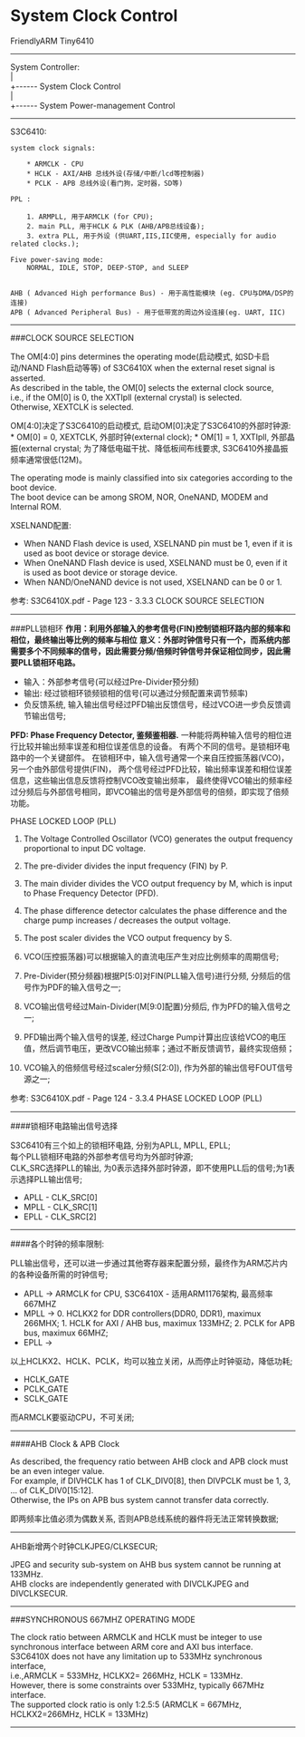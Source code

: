 System Clock Control
=======================

FriendlyARM Tiny6410

----------------------------------
        
System Controller:         
	|              
	+------ System Clock Control           
	|          
	+------ System Power-management Control           
             
---------------------------------         

S3C6410:          

	system clock signals:          

		* ARMCLK - CPU
		* HCLK - AXI/AHB 总线外设(存储/中断/lcd等控制器)
		* PCLK - APB 总线外设(看门狗，定时器，SD等)

	PPL : 

		1. ARMPLL, 用于ARMCLK (for CPU); 
		2. main PLL, 用于HCLK & PLK (AHB/APB总线设备);
		3. extra PLL, 用于外设 (供UART,IIS,IIC使用, especially for audio related clocks.); 
	
	Five power-saving mode:    	
		NORMAL, IDLE, STOP, DEEP-STOP, and SLEEP
		

	AHB ( Advanced High performance Bus) - 用于高性能模块 (eg. CPU与DMA/DSP的连接)
	APB ( Advanced Peripheral Bus) - 用于低带宽的周边外设连接(eg. UART, IIC)

---------------------------------         
###CLOCK SOURCE SELECTION

The OM[4:0] pins determines the operating mode(启动模式, 如SD卡启动/NAND Flash启动等等) of S3C6410X when the external reset signal is asserted.   
As described in the table, the OM[0] selects the external clock source,   
i.e., if the OM[0] is 0, the XXTIpll (external crystal) is selected.  
Otherwise, XEXTCLK is selected.  

OM[4:0]决定了S3C6410的启动模式, 启动OM[0]决定了S3C6410的外部时钟源:  
	* OM[0] = 0, XEXTCLK, 外部时钟(external clock);
	* OM[1] = 1, XXTIpll, 外部晶振(external crystal;
为了降低电磁干扰、降低板间布线要求, S3C6410外接晶振频率通常很低(12M)。

The operating mode is mainly classified into six categories according to the boot device.    
The boot device can be among SROM, NOR, OneNAND, MODEM and Internal ROM.    

XSELNAND配置:   
* When NAND Flash device is used, XSELNAND pin must be 1, even if it is used as boot device or storage device.   
* When OneNAND Flash device is used, XSELNAND must be 0, even if it is used as boot device or storage device.   
* When NAND/OneNAND device is not used, XSELNAND can be 0 or 1.

参考: S3C6410X.pdf - Page 123 - 3.3.3 CLOCK SOURCE SELECTION

---------------------------------         
###PLL锁相环
**作用：利用外部输入的参考信号(FIN)控制锁相环路内部的频率和相位，最终输出等比例的频率与相位**
**意义：外部时钟信号只有一个，而系统内部需要多个不同频率的信号，因此需要分频/倍频时钟信号并保证相位同步，因此需要PLL锁相环电路。**

* 输入：外部参考信号(可以经过Pre-Divider预分频)
* 输出: 经过锁相环锁频锁相的信号(可以通过分频配置来调节频率)
* 负反馈系统, 输入输出信号经过PFD输出反馈信号，经过VCO进一步负反馈调节输出信号;

**PFD: Phase Frequency Detector, 鉴频鉴相器.**
一种能将两种输入信号的相位进行比较并输出频率误差和相位误差信息的设备。
有两个不同的信号。是锁相环电路中的一个关键部件。
在锁相环中，输入信号通常一个来自压控振荡器(VCO)，另一个由外部信号提供(FIN)，
两个信号经过PFD比较，输出频率误差和相位误差信息，这些输出信息反馈将控制VCO改变输出频率，
最终使得VCO输出的频率经过分频后与外部信号相同，即VCO输出的信号是外部信号的倍频，即实现了倍频功能。

PHASE LOCKED LOOP (PLL)  
1. The Voltage Controlled Oscillator (VCO) generates the output frequency proportional to input DC voltage.
2. The pre-divider divides the input frequency (FIN) by P. 
3. The main divider divides the VCO output frequency by M, which is input to Phase Frequency Detector (PFD).
4. The phase difference detector calculates the phase difference and the charge pump increases / decreases the output voltage.   
5. The post scaler divides the VCO output frequency by S.


1. VCO(压控振荡器)可以根据输入的直流电压产生对应比例频率的周期信号;
2. Pre-Divider(预分频器)根据P[5:0]对FIN(PLL输入信号)进行分频, 分频后的信号作为PDF的输入信号之一;
3. VCO输出信号经过Main-Divider(M[9:0]配置)分频后, 作为PFD的输入信号之一;
4. PFD输出两个输入信号的误差, 经过Charge Pump计算出应该给VCO的电压值，然后调节电压，更改VCO输出频率；通过不断反馈调节，最终实现倍频；
5. VCO输入的倍频信号经过scaler分频(S[2:0]), 作为外部的输出信号FOUT信号源之一;

参考: S3C6410X.pdf - Page 124 - 3.3.4 PHASE LOCKED LOOP (PLL)

---------------------------------         
####锁相环电路输出信号选择

S3C6410有三个如上的锁相环电路, 分别为APLL, MPLL, EPLL;   
每个PLL锁相环电路的外部参考信号均为外部时钟源;   
CLK_SRC选择PLL的输出, 为0表示选择外部时钟源，即不使用PLL后的信号;为1表示选择PLL输出信号;    

* APLL - CLK_SRC[0]
* MPLL - CLK_SRC[1]
* EPLL - CLK_SRC[2]

---------------------------------         
####各个时钟的频率限制:

PLL输出信号，还可以进一步通过其他寄存器来配置分频，最终作为ARM芯片内的各种设备所需的时钟信号;    
* APLL -> ARMCLK for CPU, S3C6410X - 适用ARM1176架构, 最高频率667MHZ
* MPLL -> 
		0. HCLKX2 for DDR controllers(DDR0, DDR1), maximux 266MHX; 
		1. HCLK for AXI / AHB bus, maximux 133MHZ; 
		2. PCLK for APB bus, maximux 66MHZ;
* EPLL -> 

以上HCLKX2、HCLK、PCLK，均可以独立关闭，从而停止时钟驱动，降低功耗;
* HCLK_GATE
* PCLK_GATE
* SCLK_GATE

而ARMCLK要驱动CPU，不可关闭;

---------------------------------         
####AHB Clock & APB Clock


As described, the frequency ratio between AHB clock and APB clock must be an even integer value.   
For example, if DIVHCLK has 1 of CLK_DIV0[8], then DIVPCLK must be 1, 3, ... of CLK_DIV0[15:12].   
Otherwise, the IPs on APB bus system cannot transfer data correctly.    

即两频率比值必须为偶数关系, 否则APB总线系统的器件将无法正常转换数据;


---------------------------------         

AHB新增两个时钟CLKJPEG/CLKSECUR;

JPEG and security sub-system on AHB bus system cannot be running at 133MHz.    
AHB clocks are independently generated with DIVCLKJPEG and DIVCLKSECUR.

---------------------------------         
###SYNCHRONOUS 667MHZ OPERATING MODE

The clock ratio between ARMCLK and HCLK must be integer to use synchronous interface between ARM core and AXI bus interface.   
S3C6410X does not have any limitation up to 533MHz synchronous interface,    
i.e.,ARMCLK = 533MHz, HCLKX2= 266MHz, HCLK = 133MHz.    
However, there is some constraints over 533MHz, typically 667MHz interface.     
The supported clock ratio is only 1:2.5:5 (ARMCLK = 667MHz, HCLKX2=266MHz, HCLK = 133MHz)   

---------------------------------         


